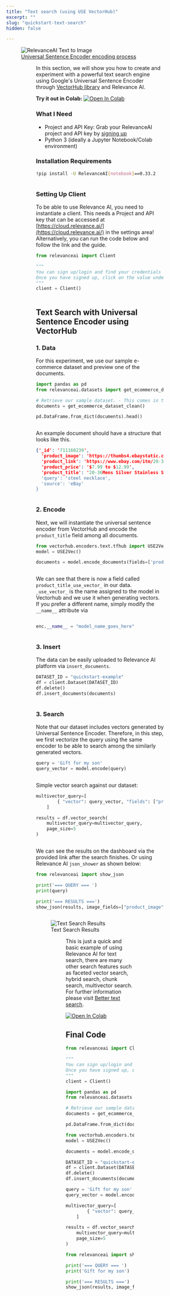 ```yaml
---
title: "Text search (using USE VectorHub)"
excerpt: ""
slug: "quickstart-text-search"
hidden: false

---
```


<figure>
<img src="https://github.com/RelevanceAI/RelevanceAI-readme-docs/blob/v0.33.2-clustering-feature/docs_template/GETTING_STARTED/example-applications/_assets/RelevanceAI_text_search.png?raw=true"
     alt="RelevanceAI Text to Image"
     style="width: 100% vertical-align: middle"/>
<figcaption>
<a href="https://tfhub.dev/google/universal-sentence-encoder/4">Universal Sentence Encoder encoding process</a>
</figcaption>

<figure>

In this section, we will show you how to create and experiment with a powerful text search engine using Google's Universal Sentence Encoder through [VectorHub library](https://github.com/RelevanceAI/vectorhub) and Relevance AI.

**Try it out in Colab:** [![Open In Colab](https://colab.research.google.com/assets/colab-badge.svg)](https://colab.research.google.com/github/RelevanceAI/RelevanceAI-readme-docs/blob/v0.33.2-clustering-feature/docs/GETTING_STARTED/example-applications/_notebooks/RelevanceAI-ReadMe-Text-Search-using-USE-VectorHub.ipynb)


### What I Need
* Project and API Key: Grab your RelevanceAI project and API key by [signing up](https://cloud.relevance.ai/ )
* Python 3 (ideally a Jupyter Notebook/Colab environment)

### Installation Requirements


```bash Bash
!pip install -U RelevanceAI[notebook]==0.33.2
```
```bash
```



### Setting Up Client

To be able to use Relevance AI, you need to instantiate a client. This needs a Project and API key that can be accessed at [https://cloud.relevance.ai/](https://cloud.relevance.ai/) in the settings area! Alternatively, you can run the code below and follow the link and the guide.


```python Python (SDK)
from relevanceai import Client

"""
You can sign up/login and find your credentials here: https://cloud.relevance.ai/sdk/api
Once you have signed up, click on the value under `Authorization token` and paste it here
"""
client = Client()
```
```python
```


## Text Search with Universal Sentence Encoder using VectorHub


### 1. Data

For this experiment, we use our sample e-commerce dataset and preview one of the documents.


```python Python (SDK)
import pandas as pd
from relevanceai.datasets import get_ecommerce_dataset_clean

# Retrieve our sample dataset. - This comes in the form of a list of documents.
documents = get_ecommerce_dataset_clean()

pd.DataFrame.from_dict(documents).head()
```
```python
```

An example document should have a structure that looks like this.


```json JSON
{'_id': '711160239',
  'product_image': 'https://thumbs4.ebaystatic.com/d/l225/pict/321567405391_1.jpg',
  'product_link': 'https://www.ebay.com/itm/20-36-Mens-Silver-Stainless-Steel-Braided-Wheat-Chain-Necklace-Jewelry-3-4-5-6MM-/321567405391?pt=LH_DefaultDomain_0&var=&hash=item4adee9354f',
  'product_price': '$7.99 to $12.99',
  'product_title': '20-36Mens Silver Stainless Steel Braided Wheat Chain Necklace Jewelry 3/4/5/6MM"',
  'query': 'steel necklace',
  'source': 'eBay'
}
```
```json
```

### 2. Encode

Next, we will instantiate the universal sentence encoder from VectorHub and encode the `product_title` field among all documents.


```python Python (SDK)
from vectorhub.encoders.text.tfhub import USE2Vec
model = USE2Vec()

documents = model.encode_documents(fields=['product_title'], documents=documents)
```
```python
```


We can see that there is now a field called `product_title_use_vector_` in our data.
`_use_vector_` is the name assigned to the model in Vectorhub and we use it when generating vectors.
If you prefer a different name, simply modify the `__name__` attribute via


```python Python (SDK)

enc.__name__ = "model_name_goes_here"
```
```python
```

### 3. Insert

The data can be easily uploaded to Relevance AI platform via `insert_documents`.


```python Python (SDK)
DATASET_ID = "quickstart-example"
df = client.Dataset(DATASET_ID)
df.delete()
df.insert_documents(documents)
```
```python
```

### 3. Search

Note that our dataset includes vectors generated by Universal Sentence Encoder. Therefore, in this step, we first vectorize the query using the same encoder to be able to search among the similarly generated vectors.


```python Python (SDK)
query = 'Gift for my son'
query_vector = model.encode(query)
```
```python
```


Simple vector search against our dataset:

```python Python (SDK)
multivector_query=[
        { "vector": query_vector, "fields": ["product_title_use_vector_"]}
    ]

results = df.vector_search(
    multivector_query=multivector_query,
    page_size=5
)
```
```python
```


We can see the results on the dashboard via the provided link after the search finishes. Or using Relevance AI `json_shower` as shown below:

```python Python (SDK)
from relevanceai import show_json

print('=== QUERY === ')
print(query)

print('=== RESULTS ===')
show_json(results, image_fields=["product_image"], text_fields=["product_title"])
```
```python
```



<figure>
<img src="https://github.com/RelevanceAI/RelevanceAI-readme-docs/blob/v0.33.2-clustering-feature/docs_template/GETTING_STARTED/example-applications/_assets/RelevanceAI_text_search_results.png?raw=true"
     alt="Text Search Results"
     style="width: 100% vertical-align: middle"/>
<figcaption>Text Search Results</figcaption>

<figure>

This is just a quick and basic example of using Relevance AI for text search, there are many other search features such as faceted vector search, hybrid search, chunk search, multivector search. For further information please visit [Better text search](doc:better-text-search).


[![Open In Colab](https://colab.research.google.com/assets/colab-badge.svg)](https://colab.research.google.com/github/RelevanceAI/RelevanceAI-readme-docs/blob/v0.33.2-clustering-feature/docs/GETTING_STARTED/example-applications/_notebooks/RelevanceAI-ReadMe-Text-Search-using-USE-VectorHub.ipynb)



## Final Code

```python Python (SDK)
from relevanceai import Client

"""
You can sign up/login and find your credentials here: https://cloud.relevance.ai/sdk/api
Once you have signed up, click on the value under `Authorization token` and paste it here
"""
client = Client()

import pandas as pd
from relevanceai.datasets import get_ecommerce_dataset_clean

# Retrieve our sample dataset. - This comes in the form of a list of documents.
documents = get_ecommerce_dataset_clean()

pd.DataFrame.from_dict(documents).head()

from vectorhub.encoders.text.tfhub import USE2Vec
model = USE2Vec()

documents = model.encode_documents(fields=['product_title'], documents=documents)

DATASET_ID = "quickstart-example"
df = client.Dataset(DATASET_ID)
df.delete()
df.insert_documents(documents)

query = 'Gift for my son'
query_vector = model.encode(query)

multivector_query=[
        { "vector": query_vector, "fields": ["product_title_use_vector_"]}
    ]

results = df.vector_search(
    multivector_query=multivector_query,
    page_size=5
)

from relevanceai import show_json

print('=== QUERY === ')
print('Gift for my son')

print('=== RESULTS ===')
show_json(results, image_fields=["product_image"], text_fields=["product_title"])
```
```python
```

